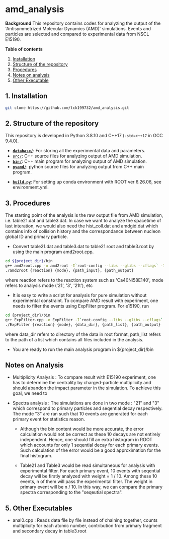 # amd_analysis


**Background**
This repository contains codes for analyzing the output of the 'Antisymmetrized Molecular Dynamics (AMD)' simulations. Events and particles are selected and compared to experimental data from NSCL E15190.

**Table of contents**
1. [Installation](#1-installation)
2. [Structure of the repository](#2-structure-of-the-repository)
3. [Procedures](#3-procedures)
4. [Notes on analysis](#4-notes-on-analysis)
5. [Other Executable](#4-other-executables)

## 1. Installation
```bash
git clone https://github.com/tck199732/amd_analysis.git
```

## 2. Structure of the repository
This repository is developed in Python 3.8.10 and C++17 (`-std=c++17` in GCC 9.4.0).
- [**`database/`**](database/): For storing all the experimental data and parameters.
- [**`src/`**](src/): C++ source files for analyzing output of AMD simulation.
- [**`bin/`**](bin/): C++ main program for analyzing output of AMD simulation.
- [**`pyamd/`**](pyamd/): python source files for analyzing output from C++ main program.
<!-- - **`pynb/`**](pynb/): jupyter notebook files for illustrating the analysis and results. -->
- [**`build.py`**](build.py): For setting up conda environment with ROOT ver 6.26.06, see environment.yml.

## 3. Procedures
The starting point of the analysis is the raw output file from AMD simulation, i.e. table21.dat and table3.dat. In case we want to analyze the spacetime of last interation, we would also need the hist_coll.dat and amdgid.dat which contains info of collision history and the correspondance between nucleon global ID and primary particle. 

- Convert table21.dat and table3.dat to table21.root and table3.root by using the main program amd2root.cpp.
```bash
cd ${project_dir}/bin
g++ amd2root.cpp -o amd2root -I`root-config --libs --glibs --cflags` -I../src
./amd2root {reaction} {mode}, {path_input}, {path_output}
```
where reaction refers to the reaction system such as 'Ca40Ni58E140', mode refers to analysis mode ('21', '3', '21t'), etc

- It is easy to write a script for analysis for pure simulation without experimental constraint. To compare AMD result with experiment, one needs to filter the events using ExpFilter program. For e15190, run 
```bash
cd {project_dir}/bin
g++ ExpFilter.cpp -o ExpFilter -I`root-config --libs --glibs --cflags` -I${project_dir}/src
./ExpFilter {reaction} {mode}, {data_dir}, {path_list}, {path_output}
```
where data_dir refers to directory of the data in root format, path_list refers to the path of a list which contains all files included in the analysis.

- You are ready to run the main analysis program in ${project_dir}/bin

## Notes on Analysis

- Multiplicity Analysis : To compare result with E15190 experiment, one has to determine the centrality by charged-particle multiplicity and should abandon the impact parameter in the simulation. To achieve this goal, we need to 

- Spectra analysis : The simulations are done in two mode : "21" and "3" which correspond to primary particles and seqential decay respectively. The mode "3" are ran such that 10 events are generated for each primary event for statistics reason.
    -  Although the bin content would be more accurate, the error calculation would not be correct as these 10 decays are not entirely independent. Hence, one should fill an extra histogram in ROOT which accounts for only 1 seqential decay for each primary events. Such calculation of the error would be a good approximation for the final histogram.

    - Table21 and Table3 would be read simultaneous for analysis with experimental filter. For each primary event, 10 events with seqential decay will be firstly analyzed with weight = 1 / 10.  Among these 10 events, n of them will pass the experimental filter. The weight in primary event will be n / 10. In this way, we can compare the primary spectra corresponding to the "seqeutial spectra".

## 5. Other Executables
- anal0.cpp : Reads data file by file instead of chaining together, counts multiplicity for each atomic number, contribution from primary fragment and secondary decay in table3.root
